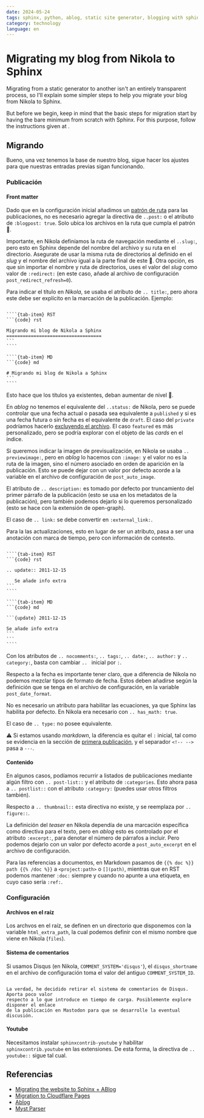 ```yaml
---
date: 2024-05-24
tags: sphinx, python, ablog, static site generator, blogging with sphinx
category: technology
language: en
---
```


# Migrating my blog from Nikola to Sphinx

Migrating from a static generator to another isn't an entirely transparent
process, so I'll explain some simpler steps to help you migrate your blog from
Nikola to Sphinx.

But before we begin, keep in mind that the basic steps for migration start by
having the bare minimum from scratch with Sphinx. For this purpose, follow the
instructions given at [](/en/blog/2024/crear-un-blog-con-sphinx.md).

## Migrando

Bueno, una vez tenemos la base de nuestro blog, sigue hacer los ajustes para que
nuestras entradas previas sigan funcionando.

### Publicación

#### Front matter

Dado que en la configuración inicial añadimos un [patrón de ruta](#blog-conf)
para las publicaciones, no es necesario agregar la directiva de `..post:` o el
atributo de `:blogpost: true`. Solo ubica los archivos en la ruta que cumpla el
patrón 👀.

Importante, en Nikola definíamos la ruta de navegación mediante el `..slug:`,
pero esto en Sphinx depende del nombre del archivo y su ruta en el directorio.
Asegurate de usar la misma ruta de directorios al definido en el _slug_ y el
nombre del archivo igual a la parte final de este 👀. Otra opción, es que sin
importar el nombre y ruta de directorios, uses el valor del _slug_ como valor de
`:redirect:` (en este caso, añade al archivo de configuración
`post_redirect_refresh=0`).

Para indicar el título en _Nikola_, se usaba el atributo de `.. title:`, pero
ahora este debe ser explícito en la marcación de la publicación. Ejemplo:

`````{tab-set}

````{tab-item} RST
```{code} rst

Migrando mi blog de Nikola a Sphinx
===================================
```
````

````{tab-item} MD
```{code} md

# Migrando mi blog de Nikola a Sphinx
```
````

`````

Esto hace que los títulos ya existentes, deban aumentar de nivel 👀.

En _ablog_ no tenemos el equivalente del `..status:` de Nikola, pero se puede
controlar que una fecha actual o pasada sea equivalente a `published` y si es
una fecha futura o sin fecha es el equivalente de `draft`. El caso del `private`
podríamos hacerlo [excluyendo el archivo](#exclude-files). El caso `featured` es
más personalizado, pero se podría explorar con el objeto de las _cards_ en el
índice.

Si queremos indicar la imagen de previsualización, en Nikola se usaba
`.. previewimage:`, pero en _ablog_ lo hacemos con `:image:` y el valor no es la
ruta de la imagen, sino el número asociado en orden de aparición en la
publicación. Esto se puede dejar con un valor por defecto acorde a la variable
en el archivo de configuración de `post_auto_image`.

El atributo de `.. description:` es tomado por defecto por truncamiento del
primer párrafo de la publicación (esto se usa en los metadatos de la
publicación), pero también podemos dejarlo si lo queremos personalizado (esto se
hace con la extensión de open-graph).

El caso de `.. link:` se debe convertir en `:external_link:`.

Para la las actualizaciones, esto en lugar de ser un atributo, pasa a ser una
anotación con marca de tiempo, pero con información de contexto.

`````{tab-set}

````{tab-item} RST
```{code} rst

.. update:: 2011-12-15

   Se añade info extra
```
````

````{tab-item} MD
```{code} md

```{update} 2011-12-15

Se añade info extra
```
```
````

`````

Con los atributos de `.. nocomments:`, `.. tags:`, `.. date:`, `.. author:` y
`.. category:`, basta con cambiar `.. ` inicial por `:`.

Respecto a la fecha es importante tener claro, que a diferencia de Nikola no
podemos mezclar tipos de formato de fecha. Estos deben añadirse según la
definición que se tenga en el archivo de configuración, en la variable
`post_date_format`.

No es necesario un atributo para habilitar las ecuaciones, ya que Sphinx las
habilita por defecto. En Nikola era necesario con `.. has_math: true`.

El caso de `.. type:` no posee equivalente.

⚠️ Si estamos usando _markdown_, la diferencia es quitar el `:` inicial, tal
como se evidencia en la sección de
[primera publicación](./crear-un-blog-con-sphinx.md#primera-publicaci%C3%B3n), y
el separador `<!-- --> ` pasa a `---`.

#### Contenido

En algunos casos, podíamos recurrir a listados de publicaciones mediante algún
filtro con `.. post-list::` y el atributo de `:categories`. Esto ahora pasa a
`.. postlist::` con el atributo `:category:` (puedes usar otros filtros
también).

Respecto a `.. thumbnail::` esta directiva no existe, y se reemplaza por
`.. figure::`.

La definición del _teaser_ en Nikola dependía de una marcación específica como
directiva para el texto, pero en _ablog_ esto es controlado por el atributo
`:excerpt:`, para denotar el número de párrafos a incluir. Pero podemos dejarlo
con un valor por defecto acorde a `post_auto_excerpt` en el archivo de
configuración.

Para las referencias a documentos, en Markdown pasamos de
`{{% doc %}} path {{% /doc %}}` a `<project:path>` o `[](path)`, mientras que en
RST podemos mantener `:doc:` siempre y cuando no apunte a una etiqueta, en cuyo
caso sería `:ref:`.

### Configuración

#### Archivos en el raíz

Los archvos en el raíz, se definen en un directorio que disponemos con la
variable `html_extra_path`, la cual podemos definir con el mismo nombre que
viene en Nikola (`files`).

#### Sistema de comentarios

Si usamos Disqus (en Nikola, `COMMENT_SYSTEM='disqus'`), el `disqus_shortname`
en el archivo de configuración toma el valor del antiguo `COMMENT_SYSTEM_ID`.

```{note}

La verdad, he decidido retirar el sistema de comentarios de Disqus. Aporta poco valor
respecto a lo que introduce en tiempo de carga. Posiblemente explore disponer el enlace
de la publicación en Mastodon para que se desarrolle la eventual discusión.
```

#### Youtube

Necesitamos instalar `sphinxcontrib-youtube` y habilitar `sphinxcontrib.youtube`
en las extensiones. De esta forma, la directiva de `.. youtube::` sigue tal
cual.

## Referencias

- [Migrating the website to Sphinx + ABlog](https://adriaanrol.com/posts/2023/sphinx_migration/)
- [Migration to Cloudflare Pages](https://dailystuff.nl/blog/2021/migration-to-cloudflare-pages)
- [Ablog](https://ablog.readthedocs.io/en/stable/manual/ablog-quick-start.html)
- [Myst Parser](https://myst-parser.readthedocs.io/en/latest/)
